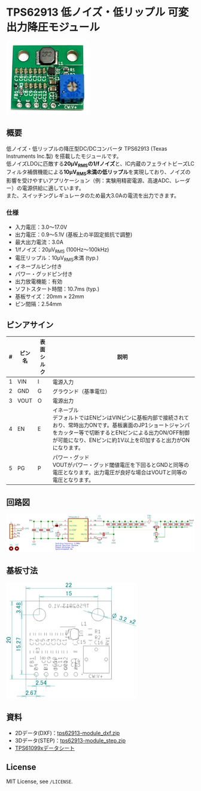 # TPS62913 低ノイズ・低リップル 可変出力降圧モジュール

<img src="/img/ProductImage.jpg" width="220px">

## 概要

低ノイズ・低リップルの降圧型DC/DCコンバータ TPS62913 (Texas Instruments Inc.製) を搭載したモジュールです。  
低ノイズLDOに匹敵する**20µV<sub>RMS</sub>の1/fノイズ**と、IC内蔵のフェライトビーズLCフィルタ補償機能による**10µV<sub>RMS</sub>未満の低リップル**を実現しており、ノイズの影響を受けやすいアプリケーション（例：実験用精密電源、高速ADC、レーダー）の電源供給に適しています。  
また、スイッチングレギュレータのため最大3.0Aの電流を出力できます。  

### 仕様
- 入力電圧：3.0～17.0V
- 出力電圧：0.9～5.1V (基板上の半固定抵抗で調整)
- 最大出力電流：3.0A
- 1/fノイズ：20µV<sub>RMS</sub> (100Hz～100kHz)
- 電圧リップル：10µV<sub>RMS</sub>未満 (typ.)
- イネーブルピン付き
- パワー・グッドピン付き
- 出力放電機能：有効
- ソフトスタート時間：10.7ms (typ.)
- 基板サイズ：20mm × 22mm
- ピン間隔：2.54mm
<!--
- スイッチング周波数：2.2MHz (typ.)
- スペクトラム拡散変調：有効
-->

<!--
## 販売  
[スイッチサイエンス委託販売ページ](https://www.switch-science.com/catalog/xxxx/)  
※大量注文や在庫に関する問い合わせは[こちら](mailto:info.y2kb@gmail.com)までご連絡ください。  
-->

## ピンアサイン
<table>
    <thead>
        <tr>
            <th>#</th>
            <th>ピン名</th>
            <th>表面シルク</th>
            <th>説明</th>
        </tr>
    </thead>
    <tbody>
        <tr>
            <td>1</td>
            <td>VIN</td>
            <td>I</td>
            <td>電源入力</td>
        </tr>
        <tr>
            <td>2</td>
            <td>GND</td>
            <td>G</td>
            <td>グラウンド（基準電位）</td>
        </tr>
        <tr>
            <td>3</td>
            <td>VOUT</td>
            <td>O</td>
            <td>電源出力</td>
        </tr>
        <tr>
            <td>4</td>
            <td>EN</td>
            <td>E</td>
            <td>イネーブル<br>デフォルトではENピンはVINピンに基板内部で接続されており、常時出力ONです。基板裏面のJP1ショートジャンパをカッター等で切断するとENピンによる出力ON/OFF制御が可能になり、ENピンに約1V以上を印加すると出力がONになります。</td>
        </tr>
        <tr>
            <td>5</td>
            <td>PG</td>
            <td>P</td>
            <td>パワー・グッド<br>VOUTがパワー・グッド閾値電圧を下回るとGNDと同等の電圧となります。出力電圧が良好な場合はVOUTと同等の電圧となります。</td>
        </tr>
    </tbody>
</table>

## 回路図  
<img src="/img/schematic.png" width="800px">  

<!--<a href="/hardware/tps62913-module.pdf">回路図(PDF)</a>  -->

## 基板寸法
<img src="/img/dimension.png" width="350px">

## 資料
- 2Dデータ(DXF)：<a href="https://github.com/y2kblog/tps62913-module/raw/master/hardware/dxf/tps62913-module_dxf.zip" download="">tps62913-module_dxf.zip</a>  
- 3Dデータ(STEP)：<a href="https://github.com/y2kblog/tps62913-module/raw/master/hardware/step/tps62913-module_step.zip" download="">tps62913-module_step.zip</a>  
- [TPS61099xデータシート](https://www.tij.co.jp/lit/gpn/tps62913)

## License
MIT License, see `/LICENSE`.
